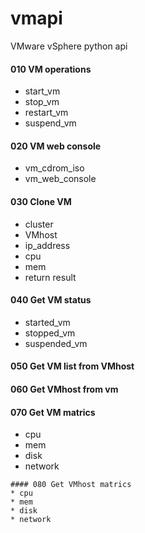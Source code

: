 # vmapi
VMware vSphere python api


#### 010 VM operations
* start_vm
* stop_vm
* restart_vm
* suspend_vm

#### 020 VM web console
* vm_cdrom_iso
* vm_web_console


#### 030 Clone VM
* cluster
* VMhost
* ip_address
* cpu
* mem
* return result

#### 040 Get VM status
* started_vm
* stopped_vm
* suspended_vm


#### 050 Get VM list from VMhost


#### 060 Get VMhost from vm


#### 070 Get VM matrics
* cpu
* mem
* disk
* network
````````````
#### 080 Get VMhost matrics
* cpu
* mem
* disk
* network